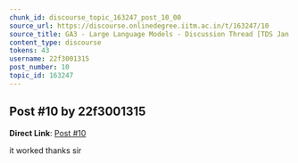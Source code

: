 ```yaml
---
chunk_id: discourse_topic_163247_post_10_00
source_url: https://discourse.onlinedegree.iitm.ac.in/t/163247/10
source_title: GA3 - Large Language Models - Discussion Thread [TDS Jan 2025]
content_type: discourse
tokens: 43
username: 22f3001315
post_number: 10
topic_id: 163247
---
```


## Post #10 by 22f3001315

**Direct Link**: [Post #10](https://discourse.onlinedegree.iitm.ac.in/t/163247/10)

it worked thanks sir
